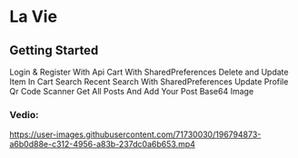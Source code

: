 # La Vie

## Getting Started
  
  Login & Register With Api 
  Cart With SharedPreferences 
  Delete and Update Item In Cart
  Search 
  Recent Search With SharedPreferences
  Update Profile 
  Qr Code Scanner 
  Get All Posts And Add Your Post 
  Base64 Image
  
### Vedio:
https://user-images.githubusercontent.com/71730030/196794873-a6b0d88e-c312-4956-a83b-237dc0a6b653.mp4
